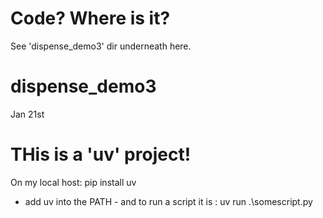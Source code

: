 # Code? Where is it? 
See 'dispense_demo3' dir underneath here.   

# dispense_demo3
Jan 21st

# THis is a 'uv' project!
On my local host: 
pip install uv 
 - add uv into the PATH - 
 and to run a script it is : uv run .\somescript.py 

